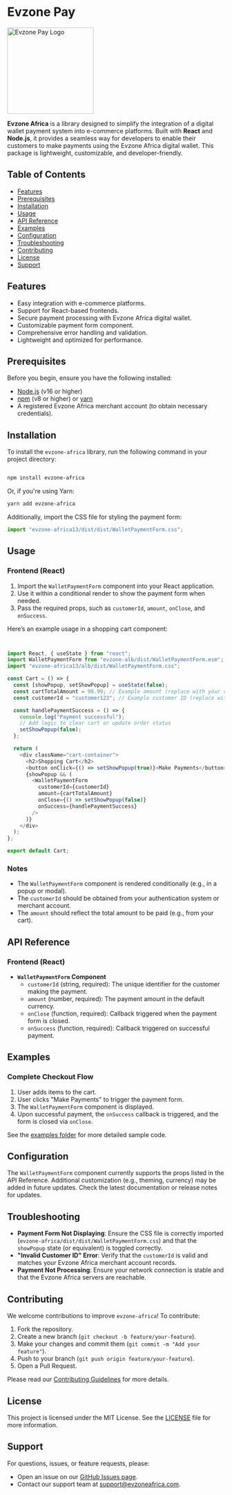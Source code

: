 # Evzone Pay

<img src="https://github.com/Bravothe/payment-library/blob/main/src/assets/logo.jpg?raw=true" alt="Evzone Pay Logo" width="200" />

**Evzone Africa** is a library designed to simplify the integration of a digital wallet payment system into e-commerce platforms. Built with **React** and **Node.js**, it provides a seamless way for developers to enable their customers to make payments using the Evzone Africa digital wallet. This package is lightweight, customizable, and developer-friendly.

## Table of Contents
- [Features](#features)
- [Prerequisites](#prerequisites)
- [Installation](#installation)
- [Usage](#usage)
- [API Reference](#api-reference)
- [Examples](#examples)
- [Configuration](#configuration)
- [Troubleshooting](#troubleshooting)
- [Contributing](#contributing)
- [License](#license)
- [Support](#support)

## Features

- Easy integration with e-commerce platforms.
- Support for React-based frontends.
- Secure payment processing with Evzone Africa digital wallet.
- Customizable payment form component.
- Comprehensive error handling and validation.
- Lightweight and optimized for performance.

## Prerequisites

Before you begin, ensure you have the following installed:
- [Node.js](https://nodejs.org/) (v16 or higher)
- [npm](https://www.npmjs.com/) (v8 or higher) or [yarn](https://yarnpkg.com/)
- A registered Evzone Africa merchant account (to obtain necessary credentials).

## Installation
To install the `evzone-africa` library, run the following command in your project directory:

```bash

npm install evzone-africa

```

Or, if you're using Yarn:

```bash
yarn add evzone-africa
```

Additionally, import the CSS file for styling the payment form:

```js
import "evzone-africa13/dist/dist/WalletPaymentForm.css";
```

## Usage
### Frontend (React)
1. Import the `WalletPaymentForm` component into your React application.
2. Use it within a conditional render to show the payment form when needed.
3. Pass the required props, such as `customerId`, `amount`, `onClose`, and `onSuccess`.

Here’s an example usage in a shopping cart component:

```js


import React, { useState } from "react";
import WalletPaymentForm from "evzone-alb/dist/WalletPaymentForm.esm";
import "evzone-africa13/alb/dist/WalletPaymentForm.css";

const Cart = () => {
  const [showPopup, setShowPopup] = useState(false);
  const cartTotalAmount = 99.99; // Example amount (replace with your cart logic)
  const customerId = "customer123"; // Example customer ID (replace with your auth logic)

  const handlePaymentSuccess = () => {
    console.log("Payment successful");
    // Add logic to clear cart or update order status
    setShowPopup(false);
  };

  return (
    <div className="cart-container">
      <h2>Shopping Cart</h2>
      <button onClick={() => setShowPopup(true)}>Make Payments</button>
      {showPopup && (
        <WalletPaymentForm
          customerId={customerId}
          amount={cartTotalAmount}
          onClose={() => setShowPopup(false)}
          onSuccess={handlePaymentSuccess}
        />
      )}
    </div>
  );
};

export default Cart;


```

### Notes

- The `WalletPaymentForm` component is rendered conditionally (e.g., in a popup or modal).
- The `customerId` should be obtained from your authentication system or merchant account.
- The `amount` should reflect the total amount to be paid (e.g., from your cart).

## API Reference

### Frontend (React)

- **`WalletPaymentForm` Component**
  - `customerId` (string, required): The unique identifier for the customer making the payment.
  - `amount` (number, required): The payment amount in the default currency.
  - `onClose` (function, required): Callback triggered when the payment form is closed.
  - `onSuccess` (function, required): Callback triggered on successful payment.

## Examples

### Complete Checkout Flow

1. User adds items to the cart.
2. User clicks "Make Payments" to trigger the payment form.
3. The `WalletPaymentForm` component is displayed.
4. Upon successful payment, the `onSuccess` callback is triggered, and the form is closed via `onClose`.

See the [examples folder](examples/) for more detailed sample code.

## Configuration

The `WalletPaymentForm` component currently supports the props listed in the API Reference. Additional customization (e.g., theming, currency) may be added in future updates. Check the latest documentation or release notes for updates.

## Troubleshooting

- **Payment Form Not Displaying**: Ensure the CSS file is correctly imported (`evzone-africa/dist/dist/WalletPaymentForm.css`) and that the `showPopup` state (or equivalent) is toggled correctly.
- **"Invalid Customer ID" Error**: Verify that the `customerId` is valid and matches your Evzone Africa merchant account records.
- **Payment Not Processing**: Ensure your network connection is stable and that the Evzone Africa servers are reachable.

## Contributing

We welcome contributions to improve `evzone-africa`! To contribute:
1. Fork the repository.
2. Create a new branch (`git checkout -b feature/your-feature`).
3. Make your changes and commit them (`git commit -m "Add your feature"`).
4. Push to your branch (`git push origin feature/your-feature`).
5. Open a Pull Request.

Please read our [Contributing Guidelines](CONTRIBUTING.md) for more details.

## License

This project is licensed under the MIT License. See the [LICENSE](LICENSE) file for more information.

## Support

For questions, issues, or feature requests, please:
- Open an issue on our [GitHub Issues page](https://github.com/yourusername/evzone-africa/issues).
- Contact our support team at support@evzoneafrica.com.



